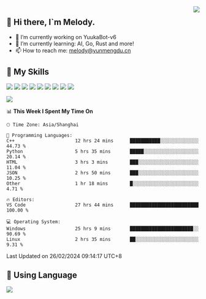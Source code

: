 <a href="#">
  <img align="right" src="https://github-readme-stats.vercel.app/api?username=melodyyuuka&count_private=true&show_icons=true" />
</a>

## **👋 Hi there, I`m Melody.**

- 🔭 I’m currently working on YuukaBot-v6
- 🌱 I’m currently learning: AI, Go, Rust and more!
- 📫 How to reach me: melody@yunmengdu.cn

## 🌟 **My Skills** 

![](https://img.shields.io/badge/-Python-3e74a2?style=flat-square&logo=Python&logoColor=fff)
![](https://img.shields.io/badge/-Java-007396?style=flat-square&logo=OpenJDK&logoColor=fff)
![](https://img.shields.io/badge/-Node.js-339933?style=flat-square&logo=Node.js&logoColor=fff)
![](https://img.shields.io/badge/-Git-f05032?style=flat-square&logo=git&logoColor=fff)
![](https://img.shields.io/badge/-PostgreSQL-4169e1?style=flat-square&logo=PostgreSQL&logoColor=fff)
![](https://img.shields.io/badge/-Rust-000000?style=flat-square&logo=rust&logoColor=fff)
![](https://img.shields.io/badge/-VSCode-007acc?style=flat-square&logo=Visual-Studio-Code&logoColor=fff)
![](https://img.shields.io/badge/-FastAPI-009688?style=flat-square&logo=FastAPI&logoColor=fff)
![](https://img.shields.io/badge/-Linux-000000?style=flat-square&logo=Linux&logoColor=fff)


![](https://wakatime.com/badge/user/fa6dc0e2-47c5-4d2d-ae45-69fec6f2122c.svg)

<!--START_SECTION:waka-->
📊 **This Week I Spent My Time On** 

```text
🕑︎ Time Zone: Asia/Shanghai

💬 Programming Languages: 
C++                      12 hrs 24 mins      ███████████░░░░░░░░░░░░░░   44.73 % 
Python                   5 hrs 35 mins       █████░░░░░░░░░░░░░░░░░░░░   20.14 % 
HTML                     3 hrs 3 mins        ███░░░░░░░░░░░░░░░░░░░░░░   11.04 % 
JSON                     2 hrs 50 mins       ███░░░░░░░░░░░░░░░░░░░░░░   10.25 % 
Other                    1 hr 18 mins        █░░░░░░░░░░░░░░░░░░░░░░░░    4.71 % 

🔥 Editors: 
VS Code                  27 hrs 44 mins      █████████████████████████   100.00 % 

💻 Operating System: 
Windows                  25 hrs 9 mins       ███████████████████████░░   90.69 % 
Linux                    2 hrs 35 mins       ██░░░░░░░░░░░░░░░░░░░░░░░    9.31 % 
```


 Last Updated on 26/02/2024 09:14:17 UTC+8
<!--END_SECTION:waka-->

## 🥰 **Using Language**

![](https://github-readme-stats.vercel.app/api/wakatime?username=MelodyYuyuko&layout=compact&hide_border=true)
